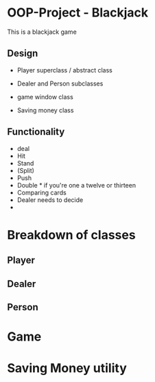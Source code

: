 # OOP-Project - Blackjack
This is a blackjack game

## Design
- Player superclass / abstract class
- Dealer and Person subclasses

- game window class
- Saving money class

## Functionality
- deal
- Hit
- Stand
- (Split)
- Push
- Double * if you're one a twelve or thirteen 
- Comparing cards
- Dealer needs to decide
- 

# Breakdown of classes
## Player

## Dealer

## Person

# Game 

# Saving Money utility 

